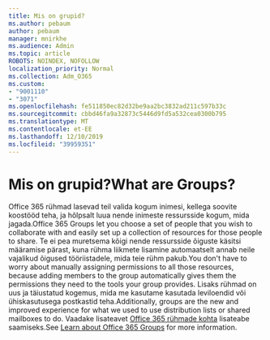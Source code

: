 ```yaml
---
title: Mis on grupid?
ms.author: pebaum
author: pebaum
manager: mnirkhe
ms.audience: Admin
ms.topic: article
ROBOTS: NOINDEX, NOFOLLOW
localization_priority: Normal
ms.collection: Adm_O365
ms.custom:
- "9001110"
- "3071"
ms.openlocfilehash: fe511850ec82d32be9aa2bc3832ad211c597b33c
ms.sourcegitcommit: cbbd46fa9a32873c5446d9fd5a532cea0300b795
ms.translationtype: MT
ms.contentlocale: et-EE
ms.lasthandoff: 12/10/2019
ms.locfileid: "39959351"
---
```

# <a name="what-are-groups"></a><span data-ttu-id="512d7-102">Mis on grupid?</span><span class="sxs-lookup"><span data-stu-id="512d7-102">What are Groups?</span></span>

<span data-ttu-id="512d7-103">Office 365 rühmad lasevad teil valida kogum inimesi, kellega soovite koostööd teha, ja hõlpsalt luua nende inimeste ressursside kogum, mida jagada.</span><span class="sxs-lookup"><span data-stu-id="512d7-103">Office 365 Groups let you choose a set of people that you wish to collaborate with and easily set up a collection of resources for those people to share.</span></span> <span data-ttu-id="512d7-104">Te ei pea muretsema kõigi nende ressursside õiguste käsitsi määramise pärast, kuna rühma liikmete lisamine automaatselt annab neile vajalikud õigused tööriistadele, mida teie rühm pakub.</span><span class="sxs-lookup"><span data-stu-id="512d7-104">You don't have to worry about manually assigning permissions to all those resources, because adding members to the group automatically gives them the permissions they need to the tools your group provides.</span></span> <span data-ttu-id="512d7-105">Lisaks rühmad on uus ja täiustatud kogemus, mida me kasutame kasutada leviloendid või ühiskasutusega postkastid teha.</span><span class="sxs-lookup"><span data-stu-id="512d7-105">Additionally, groups are the new and improved experience for what we used to use distribution lists or shared mailboxes to do.</span></span>  <span data-ttu-id="512d7-106">Vaadake lisateavet [Office 365 rühmade kohta](https://support.office.com/article/b565caa1-5c40-40ef-9915-60fdb2d97fa2) lisateabe saamiseks.</span><span class="sxs-lookup"><span data-stu-id="512d7-106">See [Learn about Office 365 Groups](https://support.office.com/article/b565caa1-5c40-40ef-9915-60fdb2d97fa2) for more information.</span></span> 